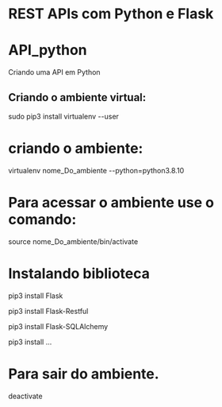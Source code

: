 # REST APIs com Python e Flask

# API_python
Criando uma API em Python

## Criando o ambiente virtual:

sudo pip3 install virtualenv  --user

# criando o ambiente:

 virtualenv nome_Do_ambiente  --python=python3.8.10

         
# Para acessar o ambiente use o comando:

source nome_Do_ambiente/bin/activate

# Instalando biblioteca

pip3 install Flask

pip3 install Flask-Restful

pip3 install Flask-SQLAlchemy

pip3 install ...

# Para sair do ambiente.

deactivate